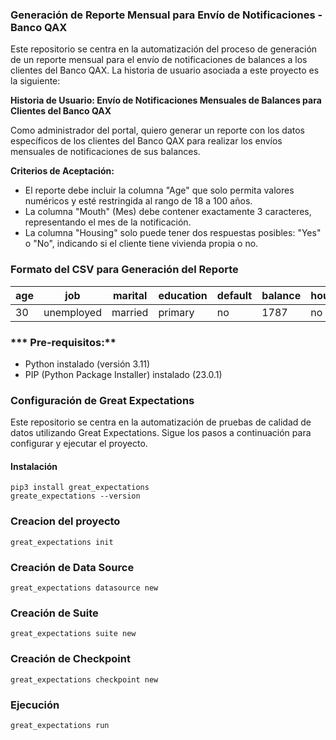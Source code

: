 ### Generación de Reporte Mensual para Envío de Notificaciones - Banco QAX

Este repositorio se centra en la automatización del proceso de generación de un reporte mensual para el envío de notificaciones de balances a los clientes del Banco QAX. La historia de usuario asociada a este proyecto es la siguiente:

**Historia de Usuario: Envío de Notificaciones Mensuales de Balances para Clientes del Banco QAX**

Como administrador del portal, quiero generar un reporte con los datos específicos de los clientes del Banco QAX para realizar los envíos mensuales de notificaciones de sus balances.

**Criterios de Aceptación:**
- El reporte debe incluir la columna "Age" que solo permita valores numéricos y esté restringida al rango de 18 a 100 años.
- La columna "Mouth" (Mes) debe contener exactamente 3 caracteres, representando el mes de la notificación.
- La columna "Housing" solo puede tener dos respuestas posibles: "Yes" o "No", indicando si el cliente tiene vivienda propia o no.


### Formato del CSV para Generación del Reporte

| age | job          | marital | education | default | balance | housing | loan | contact  | day | month | duration | campaign | pdays | previous | poutcome | y   |
|-----|--------------|---------|-----------|---------|---------|---------|------|----------|-----|-------|----------|----------|-------|----------|----------|-----|
| 30  | unemployed   | married | primary   | no      | 1787    | no      | no   | cellular | 19  | oct   | 79       | 1        | -1    | 0        | unknown  | no  |


### *** Pre-requisitos:**
- Python instalado (versión 3.11)
- PIP (Python Package Installer) instalado (23.0.1)

###  Configuración de Great Expectations

Este repositorio se centra en la automatización de pruebas de calidad de datos utilizando Great Expectations. Sigue los pasos a continuación para configurar y ejecutar el proyecto.

#### Instalación
```
pip3 install great_expectations
greate_expectations --version
```

### Creacion del proyecto

```
great_expectations init
```

### Creación de Data Source

```
great_expectations datasource new
```


### Creación de Suite

```
great_expectations suite new

```

### Creación de Checkpoint

```
great_expectations checkpoint new

```


### Ejecución

```
great_expectations run

```
